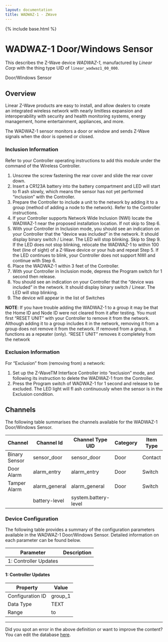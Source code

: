 ```yaml
---
layout: documentation
title: WADWAZ-1 - ZWave
---
```


{% include base.html %}

# WADWAZ-1 Door/Windows Sensor

This describes the Z-Wave device *WADWAZ-1*, manufactured by *Linear Corp* with the thing type UID of ```linear_wadwaz1_00_000```. 

Door/Windows Sensor  


## Overview 

Linear Z-Wave products are easy to install, and allow dealers to create an integrated wireless network with nearly limitless expansion and interoperability with security and health monitoring systems, energy management, home entertainment, appliances, and more.

The WADWAZ-1 sensor monitors a door or window and sends Z-Wave signals when the door is opened or closed.

  


### Inclusion Information 

Refer to your Controller operating instructions to add this module under the command of the Wireless Controller.

1.  Unscrew the screw fastening the rear cover and slide the rear cover down.
2.  Insert a CR123A battery into the battery compartment and LED will start to fl ash slowly, which means the sensor has not yet performed “inclusion” with the Controller.
3.  Prepare the Controller to include a unit to the network by adding it to a group (method of adding a node to the network). Refer to the Controller instructions.
4.  If your Controller supports Network Wide Inclusion (NWI) locate the WADWAZ-1 near the proposed installation location. If not skip to Step 6.
5.  With your Controller in Inclusion mode, you should see an indication on your Controller that the “device was included” in the network. It should display binary switch / Linear. The LED will stop blinking. Skip to Step 9. If the LED does not stop blinking, relocate the WADWAZ-1 to within 100 feet (line of sight) of a Z-Wave device or your hub and repeat Step 5. If the LED continues to blink, your Controller does not support NWI and continue with Step 6.
6.  Place the WADWAZ-1 within 3 feet of the Controller.
7.  With your Controller in Inclusion mode, depress the Program switch for 1 second then release.
8.  You should see an indication on your Controller that the “device was included” in the network. It should display binary switch / Linear. The LED will stop blinking.
9.  The device will appear in the list of Switches

**NOTE**: If you have trouble adding the WADWAZ-1 to a group it may be that the Home ID and Node ID were not cleared from it after testing. You must first “RESET UNIT” with your Controller to remove it from the network. Although adding it to a group includes it in the network, removing it from a group does not remove it from the network. If removed from a group, it functions as a repeater (only). “RESET UNIT” removes it completely from the network

  


### Exclusion Information 

For “Exclusion” from (removing from) a network:

1.  Set up the Z-WaveTM Interface Controller into “exclusion” mode, and following its instruction to delete the WADWAZ-1 from the Controller.
2.  Press the Program switch of WADWAZ-1 for 1 second and release to be excluded. The LED light will fl ash continuously when the sensor is in the Exclusion condition.


## Channels
The following table summarises the channels available for the WADWAZ-1 Door/Windows Sensor.

| Channel | Channel Id | Channel Type UID | Category | Item Type |
|---------|------------|------------------|----------|-----------|
| Binary Sensor | sensor_door | sensor_door | Door | Contact |
| Door Alarm | alarm_entry | alarm_entry | Door | Switch |
| Tamper Alarm | alarm_general | alarm_general | Door | Switch |
|  | battery-level | system.battery-level |  |  |


### Device Configuration
The following table provides a summary of the configuration parameters available in the WADWAZ-1 Door/Windows Sensor.
Detailed information on each parameter can be found below.

| Parameter   | Description |
|-------------|-------------|
| 1: Controller Updates |  |


#### 1: Controller Updates


| Property         | Value    |
|------------------|----------|
| Configuration ID | group_1 |
| Data Type        | TEXT |
| Range |  to  |


---

Did you spot an error in the above definition or want to improve the content?
You can edit the database [here](http://www.cd-jackson.com/index.php/zwave/zwave-device-database/zwave-device-list/devicesummary/9).
